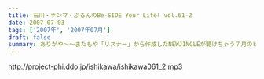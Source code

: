 ```yaml
---
title: 石川・ホンマ・ぶるんのBe-SIDE Your Life! vol.61-2
date: 2007-07-03
tags: ['2007年', '2007年07月']
draft: false
summary: ありがや〜〜またもや「リスナー」から作成したNEWJINGLEが聴けちゃう７月のビーサイ！月末にはイベントも開催！「いこか・もどろか」迷っているそこの人！一発目の「ホーム」イベント。浦和レッズでいうところの埼玉スタジアム、レッドソックスにおけるフェンウェイパーク．．．そんな雰囲気にしちゃいたいですよ。一緒にしちゃいましょう〜〜。アゲアゲで。NAMAE
---
```


http://project-phi.ddo.jp/ishikawa/ishikawa061_2.mp3
